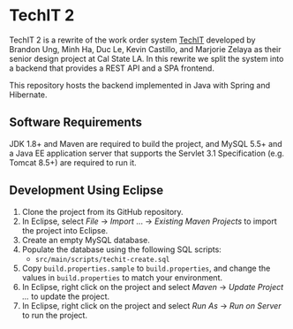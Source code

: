 # TechIT 2

TechIT 2 is a rewrite of the work order system
[TechIT](https://github.com/cysun/techit) developed by Brandon Ung, Minh Ha,
Duc Le, Kevin Castillo, and Marjorie Zelaya as their senior design project at
Cal State LA. In this rewrite we split the system into a backend that provides
a REST API and a SPA frontend.

This repository hosts the backend implemented in Java with Spring and Hibernate.

## Software Requirements

JDK 1.8+ and Maven are required to build the project, and MySQL 5.5+ and a
Java EE application server that supports the Servlet 3.1 Specification
(e.g. Tomcat 8.5+) are required to run it.

## Development Using Eclipse

1. Clone the project from its GitHub repository.
2. In Eclipse, select *File* -> *Import* ... -> *Existing Maven Projects*
   to import the project into Eclipse.
3. Create an empty MySQL database.
4. Populate the database using the following SQL scripts:
   * `src/main/scripts/techit-create.sql`
5. Copy `build.properties.sample` to `build.properties`, and change
   the values in `build.properties` to match your environment.
6. In Eclipse, right click on the project and select *Maven* ->
   *Update Project ...* to update the project.
7. In Eclipse, right click on the project and select *Run As* ->
   *Run on Server* to run the project.

